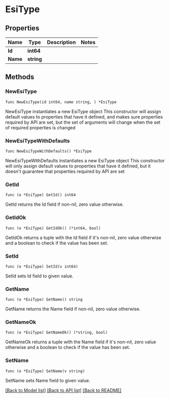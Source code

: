 # EsiType

## Properties

Name | Type | Description | Notes
------------ | ------------- | ------------- | -------------
**Id** | **int64** |  | 
**Name** | **string** |  | 

## Methods

### NewEsiType

`func NewEsiType(id int64, name string, ) *EsiType`

NewEsiType instantiates a new EsiType object
This constructor will assign default values to properties that have it defined,
and makes sure properties required by API are set, but the set of arguments
will change when the set of required properties is changed

### NewEsiTypeWithDefaults

`func NewEsiTypeWithDefaults() *EsiType`

NewEsiTypeWithDefaults instantiates a new EsiType object
This constructor will only assign default values to properties that have it defined,
but it doesn't guarantee that properties required by API are set

### GetId

`func (o *EsiType) GetId() int64`

GetId returns the Id field if non-nil, zero value otherwise.

### GetIdOk

`func (o *EsiType) GetIdOk() (*int64, bool)`

GetIdOk returns a tuple with the Id field if it's non-nil, zero value otherwise
and a boolean to check if the value has been set.

### SetId

`func (o *EsiType) SetId(v int64)`

SetId sets Id field to given value.


### GetName

`func (o *EsiType) GetName() string`

GetName returns the Name field if non-nil, zero value otherwise.

### GetNameOk

`func (o *EsiType) GetNameOk() (*string, bool)`

GetNameOk returns a tuple with the Name field if it's non-nil, zero value otherwise
and a boolean to check if the value has been set.

### SetName

`func (o *EsiType) SetName(v string)`

SetName sets Name field to given value.



[[Back to Model list]](../README.md#documentation-for-models) [[Back to API list]](../README.md#documentation-for-api-endpoints) [[Back to README]](../README.md)



